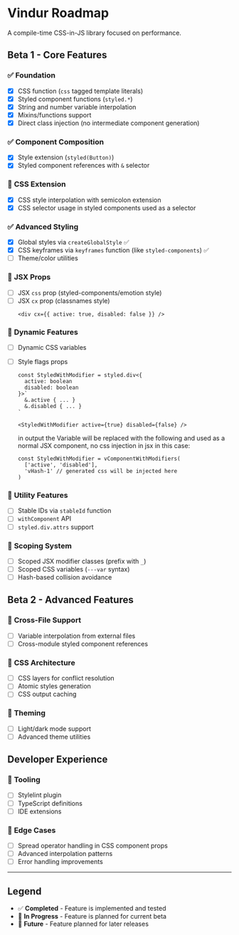 # Vindur Roadmap

A compile-time CSS-in-JS library focused on performance.

## Beta 1 - Core Features

### ✅ **Foundation**

- [x] CSS function (`css` tagged template literals)
- [x] Styled component functions (`styled.*`)
- [x] String and number variable interpolation
- [x] Mixins/functions support
- [x] Direct class injection (no intermediate component generation)

### ✅ **Component Composition**

- [x] Style extension (`styled(Button)`)
- [x] Styled component references with `&` selector

### 🚧 **CSS Extension**

- [x] CSS style interpolation with semicolon extension
- [x] CSS selector usage in styled components used as a selector

### ✅ **Advanced Styling**

- [x] Global styles via `createGlobalStyle` ✅
- [x] CSS keyframes via `keyframes` function (like `styled-components`) ✅
- [ ] Theme/color utilities

### 🚧 **JSX Props**

- [ ] JSX `css` prop (styled-components/emotion style)
- [ ] JSX `cx` prop (classnames style)
  ```tsx
  <div cx={{ active: true, disabled: false }} />
  ```

### 🚧 **Dynamic Features**

- [ ] Dynamic CSS variables
- [ ] Style flags props

  ```tsx
  const StyledWithModifier = styled.div<{
    active: boolean
    disabled: boolean
  }>`
    &.active { ... }
    &.disabled { ... }
  `

  <StyledWithModifier active={true} disabled={false} />
  ```

  in output the Variable will be replaced with the following and used as a normal JSX component, no css injection in jsx in this case:

  ```tsx
  const StyledWithModifier = vComponentWithModifiers(
    ['active', 'disabled'],
    'vHash-1' // generated css will be injected here
  )
  ```

### 🚧 **Utility Features**

- [ ] Stable IDs via `stableId` function
- [ ] `withComponent` API
- [ ] `styled.div.attrs` support

### 🚧 **Scoping System**

- [ ] Scoped JSX modifier classes (prefix with `_`)
- [ ] Scoped CSS variables (`---var` syntax)
- [ ] Hash-based collision avoidance

## Beta 2 - Advanced Features

### 🔮 **Cross-File Support**

- [ ] Variable interpolation from external files
- [ ] Cross-module styled component references

### 🔮 **CSS Architecture**

- [ ] CSS layers for conflict resolution
- [ ] Atomic styles generation
- [ ] CSS output caching

### 🔮 **Theming**

- [ ] Light/dark mode support
- [ ] Advanced theme utilities

## Developer Experience

### 🔮 **Tooling**

- [ ] Stylelint plugin
- [ ] TypeScript definitions
- [ ] IDE extensions

### 🔮 **Edge Cases**

- [ ] Spread operator handling in CSS component props
- [ ] Advanced interpolation patterns
- [ ] Error handling improvements

---

## Legend

- ✅ **Completed** - Feature is implemented and tested
- 🚧 **In Progress** - Feature is planned for current beta
- 🔮 **Future** - Feature planned for later releases
